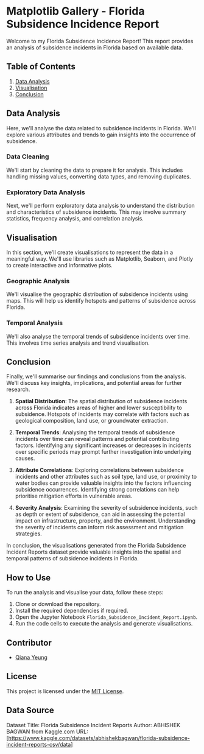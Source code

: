 # Matplotlib Gallery - Florida Subsidence Incidence Report

Welcome to my Florida Subsidence Incidence Report! This report provides an analysis of subsidence incidents in Florida based on available data.

## Table of Contents
1. [Data Analysis](#data-analysis)
2. [Visualisation](#visualisation)
3. [Conclusion](#conclusion)

## Data Analysis
Here, we'll analyse the data related to subsidence incidents in Florida. We'll explore various attributes and trends to gain insights into the occurrence of subsidence.

### Data Cleaning
We'll start by cleaning the data to prepare it for analysis. This includes handling missing values, converting data types, and removing duplicates.

### Exploratory Data Analysis
Next, we'll perform exploratory data analysis to understand the distribution and characteristics of subsidence incidents. This may involve summary statistics, frequency analysis, and correlation analysis.

## Visualisation
In this section, we'll create visualisations to represent the data in a meaningful way. We'll use libraries such as Matplotlib, Seaborn, and Plotly to create interactive and informative plots.

### Geographic Analysis
We'll visualise the geographic distribution of subsidence incidents using maps. This will help us identify hotspots and patterns of subsidence across Florida.

### Temporal Analysis
We'll also analyse the temporal trends of subsidence incidents over time. This involves time series analysis and trend visualisation.

## Conclusion
Finally, we'll summarise our findings and conclusions from the analysis. We'll discuss key insights, implications, and potential areas for further research.

1. **Spatial Distribution**: The spatial distribution of subsidence incidents across Florida indicates areas of higher and lower susceptibility to subsidence. Hotspots of incidents may correlate with factors such as geological composition, land use, or groundwater extraction.

2. **Temporal Trends**: Analysing the temporal trends of subsidence incidents over time can reveal patterns and potential contributing factors. Identifying any significant increases or decreases in incidents over specific periods may prompt further investigation into underlying causes.

3. **Attribute Correlations**: Exploring correlations between subsidence incidents and other attributes such as soil type, land use, or proximity to water bodies can provide valuable insights into the factors influencing subsidence occurrences. Identifying strong correlations can help prioritise mitigation efforts in vulnerable areas.

4. **Severity Analysis**: Examining the severity of subsidence incidents, such as depth or extent of subsidence, can aid in assessing the potential impact on infrastructure, property, and the environment. Understanding the severity of incidents can inform risk assessment and mitigation strategies.

In conclusion, the visualisations generated from the Florida Subsidence Incident Reports dataset provide valuable insights into the spatial and temporal patterns of subsidence incidents in Florida.

## How to Use
To run the analysis and visualise your data, follow these steps:
1. Clone or download the repository.
2. Install the required dependencies if required.
3. Open the Jupyter Notebook `Florida_Subsidence_Incident_Report.ipynb`.
4. Run the code cells to execute the analysis and generate visualisations.

## Contributor
- [Qiana Yeung](https://github.com/your-username)

## License
This project is licensed under the [MIT License](LICENSE).

## Data Source
Dataset Title: Florida Subsidence Incident Reports
Author: ABHISHEK BAGWAN from Kaggle.com
URL: [https://www.kaggle.com/datasets/abhishekbagwan/florida-subsidence-incident-reports-csv/data]
